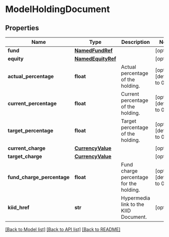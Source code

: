 # ModelHoldingDocument

## Properties
Name | Type | Description | Notes
------------ | ------------- | ------------- | -------------
**fund** | [**NamedFundRef**](NamedFundRef.md) |  | [optional] 
**equity** | [**NamedEquityRef**](NamedEquityRef.md) |  | [optional] 
**actual_percentage** | **float** | Actual percentage of the holding. | [optional] [default to 0.0]
**current_percentage** | **float** | Current percentage of the holding. | [optional] [default to 0.0]
**target_percentage** | **float** | Target percentage of the holding. | [optional] [default to 0.0]
**current_charge** | [**CurrencyValue**](CurrencyValue.md) |  | [optional] 
**target_charge** | [**CurrencyValue**](CurrencyValue.md) |  | [optional] 
**fund_charge_percentage** | **float** | Fund charge percentage for the holding. | [optional] [default to 0.0]
**kiid_href** | **str** | Hypermedia link to the KIID Document. | [optional] 

[[Back to Model list]](../README.md#documentation-for-models) [[Back to API list]](../README.md#documentation-for-api-endpoints) [[Back to README]](../README.md)

